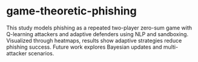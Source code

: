 # game-theoretic-phishing
This study models phishing as a repeated two-player zero-sum game with Q-learning attackers and adaptive defenders using NLP and sandboxing. Visualized through heatmaps, results show adaptive strategies reduce phishing success. Future work explores Bayesian updates and multi-attacker scenarios.
